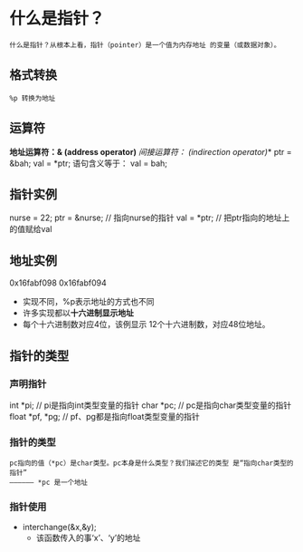 # 什么是指针？
    什么是指针？从根本上看，指针（pointer）是一个值为内存地址 的变量（或数据对象）。

## 格式转换
    %p 转换为地址

## 运算符
**地址运算符：& (address operator)**
**间接运算符：* (indirection operator)**
ptr = &bah;
val = *ptr;
语句含义等于：
val = bah;

## 指针实例
nurse = 22;
ptr = &nurse;  // 指向nurse的指针
val = *ptr;    // 把ptr指向的地址上的值赋给val


## 地址实例

0x16fabf098
0x16fabf094

- 实现不同，%p表示地址的方式也不同
- 许多实现都以**十六进制显示地址**
- 每个十六进制数对应4位，该例显示 12个十六进制数，对应48位地址。
  

## 指针的类型
### 声明指针
int *pi;        // pi是指向int类型变量的指针
char *pc;        // pc是指向char类型变量的指针
float *pf, *pg;    // pf、pg都是指向float类型变量的指针

### 指针的类型
    pc指向的值（*pc）是char类型。pc本身是什么类型？我们描述它的类型 是“指向char类型的指针”
    —————— *pc 是一个地址


### 指针使用
- interchange(&x,&y);
  - 该函数传入的事‘x’、‘y’的地址
